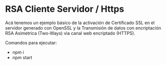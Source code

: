 # RSA Cliente Servidor / Https
Acá tenemos un ejemplo básico de la activación de Certificado SSL en el servidor generado con OpenSSL y la Transmisión de datos con encriptación RSA Asimetrica (Two-Ways)
via canal web encriptado (HTTPS).

Comandos para ejecutar:
- npm i
- npm start
